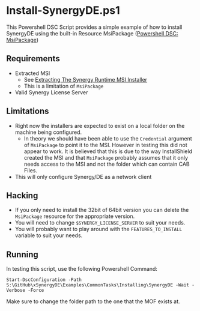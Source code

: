 # Install-SynergyDE.ps1
This Powershell DSC Script provides a simple example of how to install SynergyDE using the built-in Resource MsiPackage ([Powershell DSC: MsiPackage](https://github.com/PowerShell/PSDscResources#msipackage))

## Requirements
* Extracted MSI
    * See [Extracting The Synergy Runtime MSI Installer](https://github.com/aolszowka/xSynergyDE/wiki/Extracting-The-Synergy-Runtime-MSI-Installer)
    * This is a limitation of `MsiPackage`
* Valid Synergy License Server

## Limitations
* Right now the installers are expected to exist on a local folder on the machine being configured.
    * In theory we should have been able to use the `Credential` argument of `MsiPackage` to point it to the MSI. However in testing this did not appear to work. It is believed that this is due to the way InstallShield created the MSI and that `MsiPackage` probably assumes that it only needs access to the MSI and not the folder which can contain CAB Files.
* This will only configure Synergy/DE as a network client

## Hacking
* If you only need to install the 32bit of 64bit version you can delete the `MsiPackage` resource for the appropriate version.
* You will need to change `$SYNERGY_LICENSE_SERVER` to suit your needs.
* You will probably want to play around with the `FEATURES_TO_INSTALL` variable to suit your needs.

## Running
In testing this script, use the following Powershell Command:

`Start-DscConfiguration -Path S:\GitHub\xSynergyDE\Examples\CommonTasks\Installing\SynergyDE -Wait -Verbose -Force`

Make sure to change the folder path to the one that the MOF exists at.
